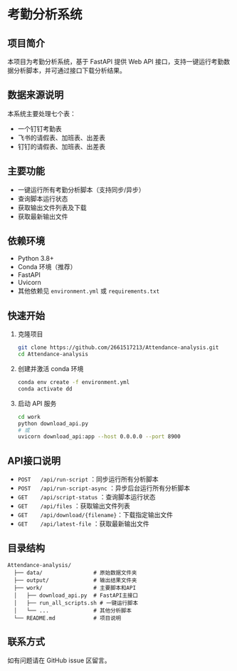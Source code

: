 # 考勤分析系统

## 项目简介
本项目为考勤分析系统，基于 FastAPI 提供 Web API 接口，支持一键运行考勤数据分析脚本，并可通过接口下载分析结果。

## 数据来源说明
本系统主要处理七个表：
- 一个钉钉考勤表
- 飞书的请假表、加班表、出差表
- 钉钉的请假表、加班表、出差表

## 主要功能
- 一键运行所有考勤分析脚本（支持同步/异步）
- 查询脚本运行状态
- 获取输出文件列表及下载
- 获取最新输出文件

## 依赖环境
- Python 3.8+
- Conda 环境（推荐）
- FastAPI
- Uvicorn
- 其他依赖见 `environment.yml` 或 `requirements.txt`

## 快速开始
1. 克隆项目
   ```bash
   git clone https://github.com/2661517213/Attendance-analysis.git
   cd Attendance-analysis
   ```
2. 创建并激活 conda 环境
   ```bash
   conda env create -f environment.yml
   conda activate dd
   ```
3. 启动 API 服务
   ```bash
   cd work
   python download_api.py
   # 或
   uvicorn download_api:app --host 0.0.0.0 --port 8900
   ```

## API接口说明
- `POST   /api/run-script`         ：同步运行所有分析脚本
- `POST   /api/run-script-async`   ：异步后台运行所有分析脚本
- `GET    /api/script-status`      ：查询脚本运行状态
- `GET    /api/files`              ：获取输出文件列表
- `GET    /api/download/{filename}`：下载指定输出文件
- `GET    /api/latest-file`        ：获取最新输出文件

## 目录结构
```
Attendance-analysis/
  ├── data/                # 原始数据文件夹
  ├── output/              # 输出结果文件夹
  ├── work/                # 主要脚本和API
  │   ├── download_api.py  # FastAPI主接口
  │   ├── run_all_scripts.sh # 一键运行脚本
  │   └── ...              # 其他分析脚本
  └── README.md            # 项目说明
```

## 联系方式
如有问题请在 GitHub issue 区留言。 
